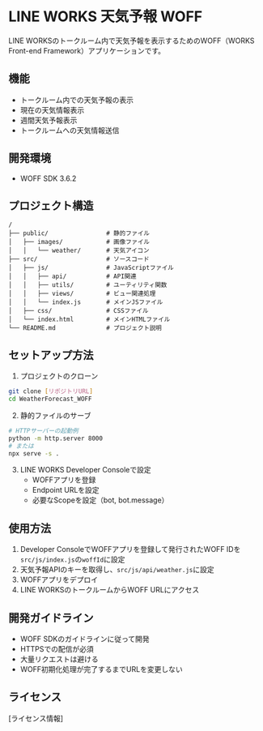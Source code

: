 # LINE WORKS 天気予報 WOFF

LINE WORKSのトークルーム内で天気予報を表示するためのWOFF（WORKS Front-end Framework）アプリケーションです。

## 機能

- トークルーム内での天気予報の表示
- 現在の天気情報表示
- 週間天気予報表示
- トークルームへの天気情報送信

## 開発環境

- WOFF SDK 3.6.2

## プロジェクト構造

```
/
├── public/                # 静的ファイル
│   ├── images/            # 画像ファイル
│   │   └── weather/       # 天気アイコン
├── src/                   # ソースコード
│   ├── js/                # JavaScriptファイル
│   │   ├── api/           # API関連
│   │   ├── utils/         # ユーティリティ関数
│   │   ├── views/         # ビュー関連処理
│   │   └── index.js       # メインJSファイル
│   ├── css/               # CSSファイル
│   └── index.html         # メインHTMLファイル
└── README.md              # プロジェクト説明
```

## セットアップ方法

1. プロジェクトのクローン
```bash
git clone [リポジトリURL]
cd WeatherForecast_WOFF
```

2. 静的ファイルのサーブ
```bash
# HTTPサーバーの起動例
python -m http.server 8000
# または
npx serve -s .
```

3. LINE WORKS Developer Consoleで設定
   - WOFFアプリを登録
   - Endpoint URLを設定
   - 必要なScopeを設定（bot, bot.message）

## 使用方法

1. Developer ConsoleでWOFFアプリを登録して発行されたWOFF IDを`src/js/index.js`の`woffId`に設定
2. 天気予報APIのキーを取得し、`src/js/api/weather.js`に設定
3. WOFFアプリをデプロイ
4. LINE WORKSのトークルームからWOFF URLにアクセス

## 開発ガイドライン

- WOFF SDKのガイドラインに従って開発
- HTTPSでの配信が必須
- 大量リクエストは避ける
- WOFF初期化処理が完了するまでURLを変更しない

## ライセンス

[ライセンス情報] 